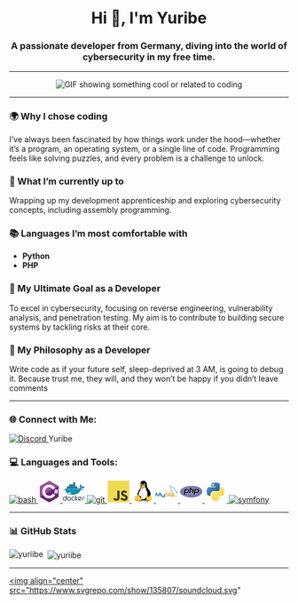 <h1 align="center">Hi 👋, I'm Yuribe</h1>
<h3 align="center">A passionate developer from Germany, diving into the world of cybersecurity in my free time.</h3>

---

<p align="center">
  <img src="https://media0.giphy.com/media/v1.Y2lkPTc5MGI3NjExaThrdDVuM2M4aGozZDMxNDU5dmNiNmE2dTM3bnVzb2YwN2g0dDBtMSZlcD12MV9pbnRlcm5hbF9naWZfYnlfaWQmY3Q9Zw/3fBVaRM2c79TtXbyi6/giphy.gif" width="400" height="200" alt="GIF showing something cool or related to coding" />
</p>

---

### 🌍 Why I chose coding  
I’ve always been fascinated by how things work under the hood—whether it’s a program, an operating system, or a single line of code. Programming feels like solving puzzles, and every problem is a challenge to unlock.

### 🚀 What I’m currently up to  
Wrapping up my development apprenticeship and exploring cybersecurity concepts, including assembly programming.

### 📚 Languages I’m most comfortable with  
- **Python**  
- **PHP**

### 🎯 My Ultimate Goal as a Developer  
To excel in cybersecurity, focusing on reverse engineering, vulnerability analysis, and penetration testing. My aim is to contribute to building secure systems by tackling risks at their core.

### 🌟 My Philosophy as a Developer  
Write code as if your future self, sleep-deprived at 3 AM, is going to debug it. Because trust me, they will, and they won’t be happy if you didn’t leave comments

---

<h3 align="left">🌐 Connect with Me:</h3>
<p align="left">
  <a href="https://discord.com/" target="_blank" rel="noreferrer">
    <img src="https://www.vectorlogo.zone/logos/discord/discord-icon.svg" alt="Discord" width="40" height="40"/>
  </a>
  <span> Yuribe</span>
</p>

<h3 align="left">💻 Languages and Tools:</h3>
<p align="left">
  <a href="https://www.gnu.org/software/bash/" target="_blank" rel="noreferrer">
    <img src="https://www.vectorlogo.zone/logos/gnu_bash/gnu_bash-icon.svg" alt="bash" width="40" height="40"/>
  </a>
  <a href="https://www.w3schools.com/cs/" target="_blank" rel="noreferrer">
    <img src="https://raw.githubusercontent.com/devicons/devicon/master/icons/csharp/csharp-original.svg" alt="csharp" width="40" height="40"/>
  </a>
  <a href="https://www.docker.com/" target="_blank" rel="noreferrer">
    <img src="https://raw.githubusercontent.com/devicons/devicon/master/icons/docker/docker-original-wordmark.svg" alt="docker" width="40" height="40"/>
  </a>
  <a href="https://git-scm.com/" target="_blank" rel="noreferrer">
    <img src="https://www.vectorlogo.zone/logos/git-scm/git-scm-icon.svg" alt="git" width="40" height="40"/>
  </a>
  <a href="https://developer.mozilla.org/en-US/docs/Web/JavaScript" target="_blank" rel="noreferrer">
    <img src="https://raw.githubusercontent.com/devicons/devicon/master/icons/javascript/javascript-original.svg" alt="javascript" width="40" height="40"/>
  </a>
  <a href="https://www.linux.org/" target="_blank" rel="noreferrer">
    <img src="https://raw.githubusercontent.com/devicons/devicon/master/icons/linux/linux-original.svg" alt="linux" width="40" height="40"/>
  </a>
  <a href="https://www.mysql.com/" target="_blank" rel="noreferrer">
    <img src="https://raw.githubusercontent.com/devicons/devicon/master/icons/mysql/mysql-original-wordmark.svg" alt="mysql" width="40" height="40"/>
  </a>
  <a href="https://www.php.net" target="_blank" rel="noreferrer">
    <img src="https://raw.githubusercontent.com/devicons/devicon/master/icons/php/php-original.svg" alt="php" width="40" height="40"/>
  </a>
  <a href="https://www.python.org" target="_blank" rel="noreferrer">
    <img src="https://raw.githubusercontent.com/devicons/devicon/master/icons/python/python-original.svg" alt="python" width="40" height="40"/>
  </a>
  <a href="https://symfony.com" target="_blank" rel="noreferrer">
    <img src="https://symfony.com/logos/symfony_black_03.svg" alt="symfony" width="40" height="40"/>
  </a>
</p>

---

### 📊 GitHub Stats  
<p>
  <img align="left" src="https://github-readme-stats.vercel.app/api/top-langs?username=yuriibe&show_icons=true&locale=en&layout=compact" alt="yuriibe" />
</p>

<p>&nbsp;
  <img align="center" src="https://github-readme-stats.vercel.app/api?username=yuriibe&show_icons=true&locale=en" alt="yuriibe" />
</p>

---

<a href="https://soundcloud.com/yuribe/sets/hardstyle" target="blank"><img align="center" src="https://www.svgrepo.com/show/135807/soundcloud.svg"
